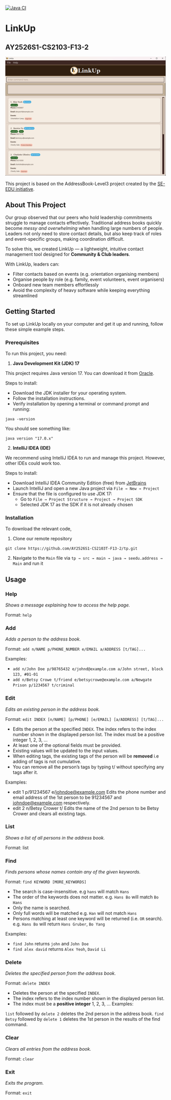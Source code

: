 [![Java CI](https://github.com/AY2526S1-CS2103T-F13-2/tp/actions/workflows/gradle.yml/badge.svg)](https://github.com/AY2526S1-CS2103T-F13-2/tp/actions/workflows/gradle.yml)
# LinkUp
## AY2526S1-CS2103-F13-2

![Ui](docs/images/Ui.png)

This project is based on the AddressBook-Level3 project created by the [SE-EDU initiative](https://se-education.org).

## About This Project

Our group observed that our peers who hold leadership commitments struggle to manage contacts effectively.
Traditional address books quickly become *messy and overwhelming* when handling large numbers of people. 
Leaders not only need to store contact details, but also keep track of roles and event-specific groups, 
making coordination difficult.


To solve this, we created LinkUp — a lightweight, intuitive contact management tool designed for 
**Community & Club leaders**. 

With LinkUp, leaders can:
* Filter contacts based on events (e.g. orientation organising members)
* Organise people by role (e.g. family, event volunteers, event organisers)
* Onboard new team members effortlessly 
* Avoid the complexity of heavy software while keeping everything streamlined

## Getting Started
To set up LinkUp locally on your computer and get it up and running, follow these simple example steps.

### Prerequisites
To run this project, you need:
1. **Java Development Kit (JDK) 17**

This project requires Java version 17. You can download it from 
[Oracle](https://www.oracle.com/java/technologies/javase/jdk17-archive-downloads.html).

Steps to install:
* Download the JDK installer for your operating system. 
* Follow the installation instructions. 
* Verify installation by opening a terminal or command prompt and running:
```
java -version
```
You should see something like:
```
java version "17.0.x"
```

2. **IntelliJ IDEA (IDE)**

We recommend using IntelliJ IDEA to run and manage this project. However, other
IDEs could work too.

Steps to install:
* Download IntelliJ IDEA Community Edition (free) from [JetBrains](https://www.jetbrains.com/idea/download/?section=mac)
* Launch IntelliJ and open a new Java project via ```File → New → Project```
* Ensure that the file is configured to use JDK 17:
  * Go to ```File → Project Structure → Project → Project SDK ```
  * Selected JDK 17 as the SDK if it is not already chosen

### Installation
To download the relevant code,
1. Clone our remote repository 
```
git clone https://github.com/AY2526S1-CS2103T-F13-2/tp.git
```
2. Navigate to the ```Main``` file via ```tp → src → main → java → seedu.address → Main```
and run it 


## Usage

### Help
*Shows a message explaining how to access the help page.*

Format: ```help```

### Add
*Adds a person to the address book.*

Format: ```add n/NAME p/PHONE_NUMBER e/EMAIL a/ADDRESS [t/TAG]...```

Examples:

* ```add n/John Doe p/98765432 e/johnd@example.com a/John street, block 123, #01-01```
* ```add n/Betsy Crowe t/friend e/betsycrowe@example.com a/Newgate Prison p/1234567 t/criminal```

### Edit
*Edits an existing person in the address book.*

Format: ```edit INDEX [n/NAME] [p/PHONE] [e/EMAIL] [a/ADDRESS] [t/TAG]...```

* Edits the person at the specified ```INDEX```. The index refers to the index number shown in the displayed person list. The index must be a positive integer 1, 2, 3, …​ 
* At least one of the optional fields must be provided. 
* Existing values will be updated to the input values. 
* When editing tags, the existing tags of the person will be **removed** i.e adding of tags is not cumulative. 
* You can remove all the person’s tags by typing t/ without specifying any tags after it.

Examples:

* edit 1 p/91234567 e/johndoe@example.com Edits the phone number and email address of the 1st person to be 91234567 and johndoe@example.com respectively.
* edit 2 n/Betsy Crower t/ Edits the name of the 2nd person to be Betsy Crower and clears all existing tags.

### List
*Shows a list of all persons in the address book.*

Format: list

### Find
*Finds persons whose names contain any of the given keywords.*

Format: ```find KEYWORD [MORE_KEYWORDS]```

* The search is case-insensitive. e.g ```hans``` will match ```Hans``` 
* The order of the keywords does not matter. e.g. ```Hans Bo``` will match ```Bo Hans``` 
* Only the name is searched. 
* Only full words will be matched e.g. ```Han``` will not match ```Hans``` 
* Persons matching at least one keyword will be returned (i.e. ```OR``` search). e.g. ```Hans Bo``` will return ```Hans Gruber```, ```Bo Yang```

Examples:

* ```find John``` returns ```john``` and ```John Doe ```
* ```find alex david``` returns ```Alex Yeoh```, ```David Li```

### Delete
*Deletes the specified person from the address book.*

Format: ```delete INDEX```

* Deletes the person at the specified ```INDEX```.
* The index refers to the index number shown in the displayed person list.
* The index must be a **positive integer** 1, 2, 3, …
  Examples:

```list``` followed by ```delete 2``` deletes the 2nd person in the address book.
```find Betsy``` followed by ```delete 1``` deletes the 1st person in the results of the find command.


### Clear
*Clears all entries from the address book.*

Format: ```clear```

### Exit
*Exits the program.*

Format: ```exit```
